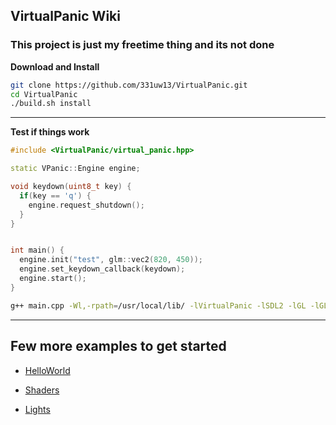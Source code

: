## VirtualPanic Wiki

### This project is just my freetime thing and its not done

**Download and Install**
```bash
git clone https://github.com/331uw13/VirtualPanic.git 
cd VirtualPanic
./build.sh install
```
------------------------------------------
**Test if things work**
```c++
#include <VirtualPanic/virtual_panic.hpp>

static VPanic::Engine engine;

void keydown(uint8_t key) {
  if(key == 'q') {
    engine.request_shutdown();
  }
}


int main() {
  engine.init("test", glm::vec2(820, 450));
  engine.set_keydown_callback(keydown);
  engine.start();
}

```
```bash
g++ main.cpp -Wl,-rpath=/usr/local/lib/ -lVirtualPanic -lSDL2 -lGL -lGLEW
```
------------------------------------------
## Few more examples to get started

- [HelloWorld]()

- [Shaders]()

- [Lights]()
